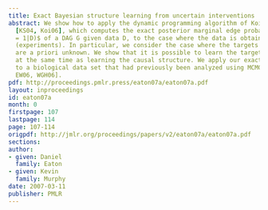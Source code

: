 ```yaml
---
title: Exact Bayesian structure learning from uncertain interventions
abstract: We show how to apply the dynamic programming algorithm of Koivisto and Sood
  [KS04, Koi06], which computes the exact posterior marginal edge probabilities $p(G_{ij}
  = 1|D)$ of a DAG G given data D, to the case where the data is obtained by interventions
  (experiments). In particular, we consider the case where the targets of the interventions
  are a priori unknown. We show that it is possible to learn the targets of intervention
  at the same time as learning the causal structure. We apply our exact technique
  to a biological data set that had previously been analyzed using MCMC [SPP+ 05,
  EW06, WGH06].
pdf: http://proceedings.pmlr.press/eaton07a/eaton07a.pdf
layout: inproceedings
id: eaton07a
month: 0
firstpage: 107
lastpage: 114
page: 107-114
origpdf: http://jmlr.org/proceedings/papers/v2/eaton07a/eaton07a.pdf
sections: 
author:
- given: Daniel
  family: Eaton
- given: Kevin
  family: Murphy
date: 2007-03-11
publisher: PMLR
---
```

